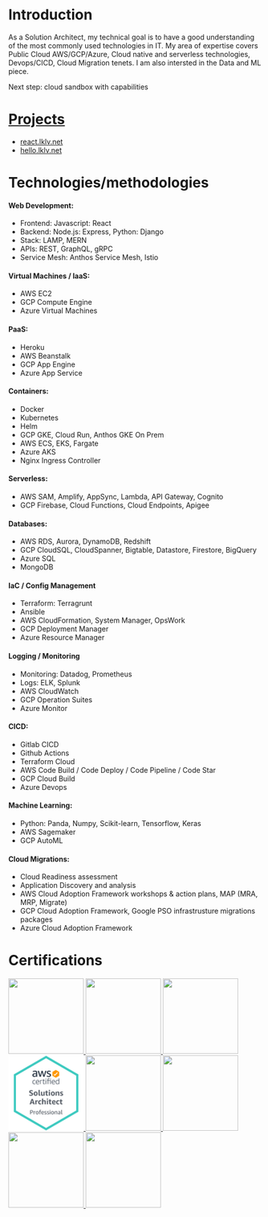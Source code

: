 # Introduction
As a Solution Architect, my technical goal is to have a good understanding of the most commonly used technologies in IT. 
My area of expertise covers Public Cloud AWS/GCP/Azure, Cloud native and serverless technologies, Devops/CICD, Cloud Migration tenets.
I am also intersted in the Data and ML piece.

Next step: cloud sandbox with capabilities

# [Projects](https://louiskimlevu.github.io/)
- [react.lklv.net](http://react.lklv.net/)
- [hello.lklv.net](http://hello.lklv.net/)


# Technologies/methodologies
#### Web Development:
- Frontend: Javascript: React
- Backend: Node.js: Express, Python: Django
- Stack: LAMP, MERN
- APIs: REST, GraphQL, gRPC
- Service Mesh: Anthos Service Mesh, Istio

#### Virtual Machines / IaaS:
- AWS EC2
- GCP Compute Engine
- Azure Virtual Machines

#### PaaS:
- Heroku
- AWS Beanstalk
- GCP App Engine
- Azure App Service

#### Containers:
- Docker
- Kubernetes
- Helm
- GCP GKE, Cloud Run, Anthos GKE On Prem
- AWS ECS, EKS, Fargate
- Azure AKS
- Nginx Ingress Controller

#### Serverless:
- AWS SAM, Amplify, AppSync, Lambda, API Gateway, Cognito
- GCP Firebase, Cloud Functions, Cloud Endpoints, Apigee

#### Databases:
- AWS RDS, Aurora, DynamoDB, Redshift
- GCP CloudSQL, CloudSpanner, Bigtable, Datastore, Firestore, BigQuery
- Azure SQL
- MongoDB

#### IaC / Config Management
- Terraform: Terragrunt
- Ansible
- AWS CloudFormation, System Manager, OpsWork
- GCP Deployment Manager
- Azure Resource Manager

#### Logging / Monitoring
- Monitoring: Datadog, Prometheus
- Logs: ELK, Splunk
- AWS CloudWatch
- GCP Operation Suites
- Azure Monitor

#### CICD:
- Gitlab CICD
- Github Actions
- Terraform Cloud
- AWS Code Build / Code Deploy / Code Pipeline / Code Star
- GCP Cloud Build
- Azure Devops

#### Machine Learning:
- Python: Panda, Numpy, Scikit-learn, Tensorflow, Keras
- AWS Sagemaker
- GCP AutoML

#### Cloud Migrations:
- Cloud Readiness assessment
- Application Discovery and analysis
- AWS Cloud Adoption Framework workshops & action plans, MAP (MRA, MRP, Migrate)
- GCP Cloud Adoption Framework, Google PSO infrastrusture migrations packages
- Azure Cloud Adoption Framework

# Certifications
<a href="https://www.credential.net/48f204b8-95c4-419b-8183-3eb24f960830#gs.n29mcj">  
<img src="images/GCP_PCA.png?raw=true" height="150" width="150"/>
<a href="https://www.credential.net/ec5b3adf-d241-4171-bbf1-1272f3857c99#gs.n29ohx">
<img src="images/GCPACE.png?raw=true" height="150" width="150"/>
<a href="https://www.qwiklabs.com/public_profiles/06b357b8-6821-485b-b811-fa29cee6a4c5">
<img src="images/GCPLAB.png?raw=true" height="150" width="150"/>


<br/>
<a href="https://www.credly.com/earner/earned/badge/2dd432c8-87d0-4d28-97f3-26a1947f7222">
<img src="images/AWSSAPRO.png?raw=true" height="150" width="150"/>
</a>
<a href="https://www.credly.com/earner/earned/badge/9da93e31-41d4-4945-be5e-783b59214277">
<img src="images/AWSSA.png?raw=true" height="150" width="150"/>
</a>
<a href="https://www.credly.com/earner/earned/badge/b3c6fcac-197f-4291-b204-bd0ad888325d">
<img src="images/AWSDEV.png?raw=true" height="150" width="150"/>
</a>
<a href="https://www.credly.com/earner/earned/badge/d5915dda-b6d9-4e47-b5d8-8fe23bc2b18d">
<img src="images/AWSSYSOPS.ng?raw=true" height="150" width="150"/>
</a>
<a href="https://www.credly.com/earner/earned/badge/ddbb7f46-7309-4c4b-b693-be5b9946dbe6">
<img src="images/AWSCP.png?raw=true" height="150" width="150"/>
</a>

